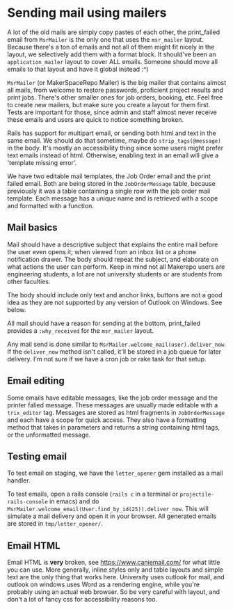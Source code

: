 # Sending mail using mailers

A lot of the old mails are simply copy pastes of each other, the print_failed email from `MsrMailer` is the only one that uses the `msr_mailer` layout. Because there's a ton of emails and not all of them might fit nicely in the layout, we selectively add them with a format block. It should've been an `application_mailer` layout to cover ALL emails. Someone should move all emails to that layout and have it global instead :^)

`MsrMailer` (or MakerSpaceRepo Mailer) is the big mailer that contains almost all mails, from welcome to restore passwords, proficient project results and print jobs. There's other smaller ones for job orders, booking, etc. Feel free to create new mailers, but make sure you create a layout for them first. Tests are important for those, since admin and staff almost never receive these emails and users are quick to notice something broken.

Rails has support for multipart email, or sending both html and text in the same email. We should do that sometime, maybe do `strip_tags(@message)` in the body. It's mostly an accessibility thing since some users might prefer text emails instead of html. Otherwise, enabling text in an email will give a 'template missing error'.

We have two editable mail templates, the Job Order email and the print failed email. Both are being stored in the `JobOrderMessage` table, because previously it was a table containing a single row with the job order mail template. Each message has a unique name and is retrieved with a scope and formatted with a function.

## Mail basics

Mail should have a descriptive subject that explains the entire mail before the user even opens it; when viewed from an inbox list or a phone notification drawer. The body should repeat the subject, and elaborate on what actions the user can perform. Keep in mind not all Makerepo users are engineering students, a lot are not university students or are students from other faculties.

The body should include only text and anchor links, buttons are not a good idea as they are not supported by any version of Outlook on Windows. See below.

All mail should have a reason for sending at the bottom, print_failed provides a `:why_received` for the `msr_mailer` layout.

Any mail send is done similar to `MsrMailer.welcome_mail(user).deliver_now`. If the `deliver_now` method isn't called, it'll be stored in a job queue for later delivery. I'm not sure if we have a cron job or rake task for that setup.

## Email editing

Some emails have editable messages, like the job order message and the printer falied message. These messages are usually made editable with a `trix_editor` tag. Messages are stored as html fragments in `JobOrderMessage` and each have a scope for quick access. They also have a formatting method that takes in parameters and returns a string containing html tags, or the unformatted message.

## Testing email

To test email on staging, we have the `letter_opener` gem installed as a mail handler.

To test emails, open a rails console (`rails c` in a terminal or `projectile-rails-console` in emacs) and do `MsrMailer.welcome_email(User.find_by_id(25)).deliver_now`. This will simulate a mail delivery and open it in your browser. All generated emails are stored in `tmp/letter_opener/`.

## Email HTML

Email HTML is **very** broken, see https://www.caniemail.com/ for what little you can use. More generally, inline styles only and table layouts and simple text are the only thing that works here. University uses outlook for mail, and outlook on windows uses Word as a rendering engine, while you're probably using an actual web browser. So be very careful with layout, and don't a lot of fancy css for accessibility reasons too.
